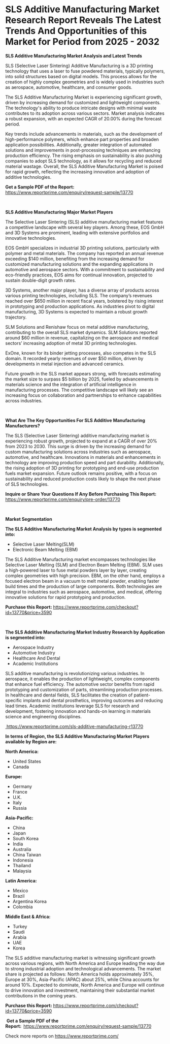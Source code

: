 <p><h1>SLS Additive Manufacturing Market Research Report Reveals The Latest Trends And Opportunities of this Market for Period from 2025 - 2032</h1></p><p><strong>SLS Additive Manufacturing Market Analysis and Latest Trends</strong></p>
<p><p>SLS (Selective Laser Sintering) Additive Manufacturing is a 3D printing technology that uses a laser to fuse powdered materials, typically polymers, into solid structures based on digital models. This process allows for the creation of highly complex geometries and is widely used in industries such as aerospace, automotive, healthcare, and consumer goods.</p><p>The SLS Additive Manufacturing Market is experiencing significant growth, driven by increasing demand for customized and lightweight components. The technology's ability to produce intricate designs with minimal waste contributes to its adoption across various sectors. Market analysis indicates a robust expansion, with an expected CAGR of 20.00% during the forecast period. </p><p>Key trends include advancements in materials, such as the development of high-performance polymers, which enhance part properties and broaden application possibilities. Additionally, greater integration of automated solutions and improvements in post-processing techniques are enhancing production efficiency. The rising emphasis on sustainability is also pushing companies to adopt SLS technology, as it allows for recycling and reduced material wastage. Overall, the SLS Additive Manufacturing Market is poised for rapid growth, reflecting the increasing innovation and adoption of additive technologies.</p></p>
<p><strong>Get a Sample PDF of the Report:&nbsp;</strong> <a href="https://www.reportprime.com/enquiry/request-sample/13770?utm_campaign=2446&utm_medium=2&utm_source=Github&utm_content=ia&utm_term=20032025&utm_id=sls-additive-manufacturing">https://www.reportprime.com/enquiry/request-sample/13770</a></p>
<p>&nbsp;</p>
<p><strong>SLS Additive Manufacturing Major Market Players</strong></p>
<p><p>The Selective Laser Sintering (SLS) additive manufacturing market features a competitive landscape with several key players. Among these, EOS GmbH and 3D Systems are prominent, leading with extensive portfolios and innovative technologies. </p><p>EOS GmbH specializes in industrial 3D printing solutions, particularly with polymer and metal materials. The company has reported an annual revenue exceeding $140 million, benefiting from the increasing demand for customized manufacturing solutions and the expanding applications in automotive and aerospace sectors. With a commitment to sustainability and eco-friendly practices, EOS aims for continual innovation, projected to sustain double-digit growth rates.</p><p>3D Systems, another major player, has a diverse array of products across various printing technologies, including SLS. The company’s revenues reached over $650 million in recent fiscal years, bolstered by rising interest in prototyping and production applications. As industries pivot to digital manufacturing, 3D Systems is expected to maintain a robust growth trajectory.</p><p>SLM Solutions and Renishaw focus on metal additive manufacturing, contributing to the overall SLS market dynamics. SLM Solutions reported around $60 million in revenue, capitalizing on the aerospace and medical sectors’ increasing adoption of metal 3D printing technologies.</p><p>ExOne, known for its binder jetting processes, also competes in the SLS domain. It recorded yearly revenues of over $50 million, driven by developments in metal injection and advanced ceramics.</p><p>Future growth in the SLS market appears strong, with forecasts estimating the market size to surpass $5 billion by 2025, fueled by advancements in materials science and the integration of artificial intelligence in manufacturing processes. The competitive landscape will likely see an increasing focus on collaboration and partnerships to enhance capabilities across industries.</p></p>
<p>&nbsp;</p>
<p><strong>What Are The Key Opportunities For SLS Additive Manufacturing Manufacturers?</strong></p>
<p><p>The SLS (Selective Laser Sintering) additive manufacturing market is experiencing robust growth, projected to expand at a CAGR of over 20% from 2023 to 2030. This surge is driven by the increasing demand for custom manufacturing solutions across industries such as aerospace, automotive, and healthcare. Innovations in materials and enhancements in technology are improving production speed and part durability. Additionally, the rising adoption of 3D printing for prototyping and end-use production fuels market expansion. Future outlook remains positive, with a focus on sustainability and reduced production costs likely to shape the next phase of SLS technologies.</p></p>
<p><strong>Inquire or Share Your Questions If Any Before Purchasing This Report:</strong> <a href="https://www.reportprime.com/enquiry/pre-order/13770?utm_campaign=2446&utm_medium=2&utm_source=Github&utm_content=ia&utm_term=20032025&utm_id=sls-additive-manufacturing">https://www.reportprime.com/enquiry/pre-order/13770</a></p>
<p>&nbsp;</p>
<p><strong>Market Segmentation</strong></p>
<p><strong>The SLS Additive Manufacturing Market Analysis by types is segmented into:</strong></p>
<p><ul><li>Selective Laser Melting(SLM)</li><li>Electronic Beam Melting (EBM)</li></ul></p>
<p><p>The SLS Additive Manufacturing market encompasses technologies like Selective Laser Melting (SLM) and Electron Beam Melting (EBM). SLM uses a high-powered laser to fuse metal powders layer by layer, creating complex geometries with high precision. EBM, on the other hand, employs a focused electron beam in a vacuum to melt metal powder, enabling faster build times and the production of large components. Both technologies are integral to industries such as aerospace, automotive, and medical, offering innovative solutions for rapid prototyping and production.</p></p>
<p><strong>Purchase this Report:&nbsp;</strong><a href="https://www.reportprime.com/checkout?id=13770&price=3590&utm_campaign=2446&utm_medium=2&utm_source=Github&utm_content=ia&utm_term=20032025&utm_id=sls-additive-manufacturing">https://www.reportprime.com/checkout?id=13770&price=3590</a></p>
<p>&nbsp;</p>
<p><strong>The SLS Additive Manufacturing Market Industry Research by Application is segmented into:</strong></p>
<p><ul><li>Aerospace Industry</li><li>Automotive Industry</li><li>Healthcare And Dental</li><li>Academic Institutions</li></ul></p>
<p><p>SLS additive manufacturing is revolutionizing various industries. In aerospace, it enables the production of lightweight, complex components that enhance fuel efficiency. The automotive sector benefits from rapid prototyping and customization of parts, streamlining production processes. In healthcare and dental fields, SLS facilitates the creation of patient-specific implants and dental prosthetics, improving outcomes and reducing lead times. Academic institutions leverage SLS for research and development, fostering innovation and hands-on learning in materials science and engineering disciplines.</p></p>
<p><a href="https://www.reportprime.com/sls-additive-manufacturing-r13770?utm_campaign=2446&utm_medium=2&utm_source=Github&utm_content=ia&utm_term=20032025&utm_id=sls-additive-manufacturing">&nbsp;https://www.reportprime.com/sls-additive-manufacturing-r13770</a></p>
<p><strong>In terms of Region, the SLS Additive Manufacturing Market Players available by Region are:</strong></p>
<p>
    <p> <strong> North America: </strong>
        <ul>
            <li>United States</li>
            <li>Canada</li>
        </ul>
        </p> 
    <p> <strong> Europe: </strong>
        <ul>
            <li>Germany</li>
            <li>France</li>
            <li>U.K.</li>
            <li>Italy</li>
            <li>Russia</li>
        </ul>
        </p> 
    <p> <strong> Asia-Pacific: </strong>
        <ul>
            <li>China</li>
            <li>Japan</li>
            <li>South Korea</li>
            <li>India</li>
            <li>Australia</li>
            <li>China Taiwan</li>
            <li>Indonesia</li>
            <li>Thailand</li>
            <li>Malaysia</li>
        </ul>
        </p> 
    <p> <strong> Latin America: </strong>
        <ul>
            <li>Mexico</li>
            <li>Brazil</li>
            <li>Argentina Korea</li>
            <li>Colombia</li>
        </ul>
        </p> 
    <p> <strong> Middle East & Africa: </strong>
        <ul>
            <li>Turkey</li>
            <li>Saudi</li>
            <li>Arabia</li>
            <li>UAE</li>
            <li>Korea</li>
        </ul>
    </p>
    </p>
<p><p>The SLS additive manufacturing market is witnessing significant growth across various regions, with North America and Europe leading the way due to strong industrial adoption and technological advancements. The market share is projected as follows: North America holds approximately 35%, Europe at 30%, Asia-Pacific (APAC) about 25%, while China accounts for around 10%. Expected to dominate, North America and Europe will continue to drive innovation and investment, maintaining their substantial market contributions in the coming years.</p></p>
<p><strong>Purchase this Report: </strong><a href="https://www.reportprime.com/checkout?id=13770&price=3590&utm_campaign=2446&utm_medium=2&utm_source=Github&utm_content=ia&utm_term=20032025&utm_id=sls-additive-manufacturing">https://www.reportprime.com/checkout?id=13770&price=3590</a></p>
<p>&nbsp;<strong>Get a Sample PDF of the Report:&nbsp;&nbsp;</strong><a href="https://www.reportprime.com/enquiry/request-sample/13770?utm_campaign=2446&utm_medium=2&utm_source=Github&utm_content=ia&utm_term=20032025&utm_id=sls-additive-manufacturing">https://www.reportprime.com/enquiry/request-sample/13770</a></p>
<p><strong></strong></p>
<p>Check more reports on <a href="https://www.reportprime.com/?utm_campaign=2446&utm_medium=2&utm_source=Github&utm_content=ia&utm_term=20032025&utm_id=sls-additive-manufacturing">https://www.reportprime.com/</a></p>